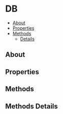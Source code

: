 # DB

* [About](#about)
* [Properties](#properties)
* [Methods](#methods)
  * [Details](#methods-details)

## About



## Properties



## Methods



## Methods Details

